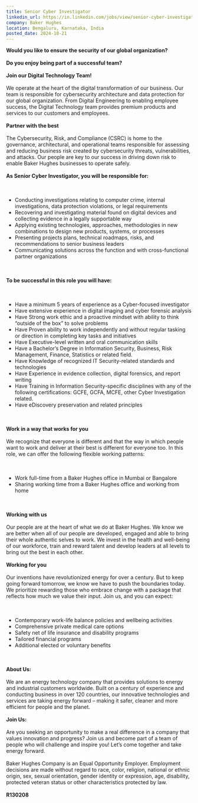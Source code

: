 ```yaml
---
title: Senior Cyber Investigator
linkedin_url: https://in.linkedin.com/jobs/view/senior-cyber-investigator-at-baker-hughes-4051119640?position=9&pageNum=5&refId=km7k4I33F05VNDSj4%2FI3%2BQ%3D%3D&trackingId=OcSsysxf%2BNz7%2FxdpN7n4Tg%3D%3D
company: Baker Hughes
location: Bengaluru, Karnataka, India
posted_date: 2024-10-21
---
```


<div class="description__text description__text--rich">
<section class="show-more-less-html" data-max-lines="5">
<div class="show-more-less-html__markup show-more-less-html__markup--clamp-after-5 relative overflow-hidden">
<strong>Would you like to ensure the security of our global organization?<br/><br/></strong><strong>Do you enjoy being part of a successful team?<br/><br/></strong><strong>Join our Digital Technology Team!<br/><br/></strong>We operate at the heart of the digital transformation of our business. Our team is responsible for cybersecurity architecture and data protection for our global organization. From Digital Engineering to enabling employee success, the Digital Technology team provides premium products and services to our customers and employees.<br/><br/><strong>Partner with the best<br/><br/></strong>The Cybersecurity, Risk, and Compliance (CSRC) is home to the governance, architectural, and operational teams responsible for assessing and reducing business risk created by cybersecurity threats, vulnerabilities, and attacks. Our people are key to our success in driving down risk to enable Baker Hughes businesses to operate safely.<br/><br/><strong>As </strong><strong>Senior Cyber Investigator</strong><strong>, you will be responsible for:<br/><br/><br/></strong><ul><li>Conducting investigations relating to computer crime, internal investigations, data protection violations, or legal requirements</li><li>Recovering and investigating material found on digital devices and collecting evidence in a legally supportable way</li><li>Applying existing technologies, approaches, methodologies in new combinations to design new products, systems, or processes</li><li>Presenting projects plans, technical roadmaps, risks, and recommendations to senior business leaders</li><li>Communicating solutions across the function and with cross-functional partner organizations<br/><br/><br/></li></ul><strong>To be successful in this role you will have:<br/><br/><br/></strong><ul><li>Have a minimum 5 years of experience as a Cyber-focused investigator</li><li>Have extensive experience in digital imaging and cyber forensic analysis</li><li>Have Strong work ethic and a proactive mindset with ability to think “outside of the box” to solve problems</li><li>Have Proven ability to work independently and without regular tasking or direction in completing key tasks and initiatives</li><li>Have Executive-level written and oral communication skills</li><li>Have a Bachelor’s Degree in Information Security, Business, Risk Management, Finance, Statistics or related field.</li><li>Have Knowledge of recognized IT Security-related standards and technologies</li><li>Have Experience in evidence collection, digital forensics, and report writing</li><li>Have Training in Information Security-specific disciplines with any of the following certifications: GCFE, GCFA, MCFE, other Cyber Investigation related.</li><li>Have eDiscovery preservation and related principles<br/><br/><br/></li></ul><strong>Work in a way that works for you<br/><br/></strong>We recognize that everyone is different and that the way in which people want to work and deliver at their best is different for everyone too. In this role, we can offer the following flexible working patterns:<br/><br/><br/><ul><li>Work full-time from a Baker Hughes office in Mumbai or Bangalore</li><li>Sharing working time from a Baker Hughes office and working from home<br/><br/><br/></li></ul><strong>Working with us<br/><br/></strong>Our people are at the heart of what we do at Baker Hughes. We know we are better when all of our people are developed, engaged and able to bring their whole authentic selves to work. We invest in the health and well-being of our workforce, train and reward talent and develop leaders at all levels to bring out the best in each other.<br/><br/><strong>Working for you<br/><br/></strong>Our inventions have revolutionized energy for over a century. But to keep going forward tomorrow, we know we have to push the boundaries today. We prioritize rewarding those who embrace change with a package that reflects how much we value their input. Join us, and you can expect:<br/><br/><br/><ul><li>Contemporary work-life balance policies and wellbeing activities</li><li>Comprehensive private medical care options</li><li>Safety net of life insurance and disability programs</li><li>Tailored financial programs</li><li>Additional elected or voluntary benefits<br/><br/><br/></li></ul><strong>About Us:<br/><br/></strong>We are an energy technology company that provides solutions to energy and industrial customers worldwide. Built on a century of experience and conducting business in over 120 countries, our innovative technologies and services are taking energy forward – making it safer, cleaner and more efficient for people and the planet.<br/><br/><strong>Join Us:<br/><br/></strong>Are you seeking an opportunity to make a real difference in a company that values innovation and progress? Join us and become part of a team of people who will challenge and inspire you! Let’s come together and take energy forward.<br/><br/>Baker Hughes Company is an Equal Opportunity Employer. Employment decisions are made without regard to race, color, religion, national or ethnic origin, sex, sexual orientation, gender identity or expression, age, disability, protected veteran status or other characteristics protected by law.<br/><br/><strong>R130208</strong>
</div>


<!-- --> </section>
</div>